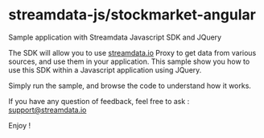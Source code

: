 # streamdata-js/stockmarket-angular
Sample application with Streamdata Javascript SDK and JQuery

The SDK will allow you to use <a href="http://streamdata.io">streamdata.io</a> Proxy to get data from various sources, and use them in your application.
This sample show you how to use this SDK within a Javascript application using JQuery.
 
Simply run the sample, and browse the code to understand how it works.

If you have any question of feedback, feel free to ask : <a href="mailto://support@streamdata.io">support@streamdata.io</a>

Enjoy !
